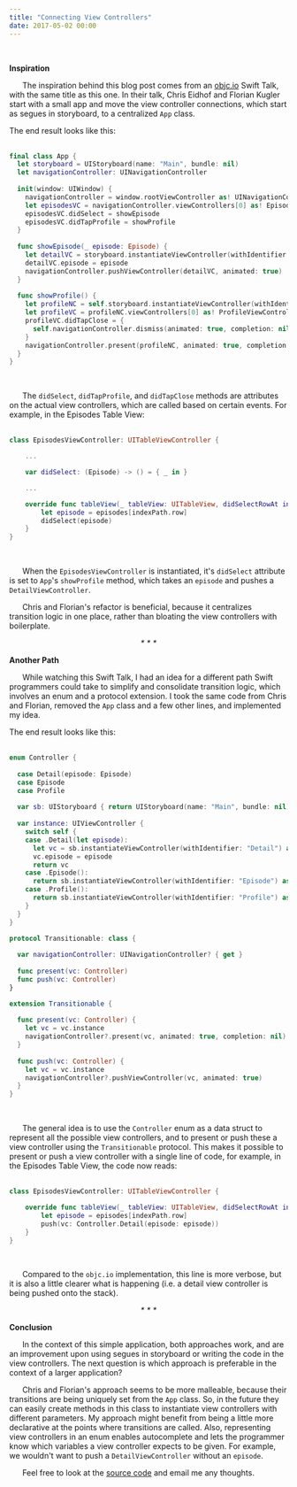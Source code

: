 ```yaml
---
title: "Connecting View Controllers"
date: 2017-05-02 00:00
---
```

<br>

**Inspiration**

&nbsp;&nbsp;&nbsp;&nbsp;&nbsp;&nbsp;The inspiration behind this blog post comes from an [objc.io](https://www.objc.io/) Swift Talk, with the same title as this one. In their talk, Chris Eidhof and Florian Kugler start with a small app and move the view controller connections, which start as segues in storyboard, to a centralized `App` class.

The end result looks like this:
<br><br>

```swift
final class App {
  let storyboard = UIStoryboard(name: "Main", bundle: nil)
  let navigationController: UINavigationController
  
  init(window: UIWindow) {
    navigationController = window.rootViewController as! UINavigationController
    let episodesVC = navigationController.viewControllers[0] as! EpisodesViewController
    episodesVC.didSelect = showEpisode
    episodesVC.didTapProfile = showProfile
  }
  
  func showEpisode(_ episode: Episode) {
    let detailVC = storyboard.instantiateViewController(withIdentifier: "Detail") as! DetailViewController
    detailVC.episode = episode
    navigationController.pushViewController(detailVC, animated: true)
  }
  
  func showProfile() {
    let profileNC = self.storyboard.instantiateViewController(withIdentifier: "Profile") as! UINavigationController
    let profileVC = profileNC.viewControllers[0] as! ProfileViewController
    profileVC.didTapClose = {
      self.navigationController.dismiss(animated: true, completion: nil)
    }
    navigationController.present(profileNC, animated: true, completion: nil)
  }
}
```
<br>

&nbsp;&nbsp;&nbsp;&nbsp;&nbsp;&nbsp;The `didSelect`, `didTapProfile`, and `didTapClose` methods are attributes on the actual view controllers, which are called based on certain events.  For example, in the Episodes Table View:
<br><br>

```swift
class EpisodesViewController: UITableViewController {

    ...

    var didSelect: (Episode) -> () = { _ in }

    ...

    override func tableView(_ tableView: UITableView, didSelectRowAt indexPath: IndexPath) {
        let episode = episodes[indexPath.row]
        didSelect(episode)
    }
}
```
<br>

&nbsp;&nbsp;&nbsp;&nbsp;&nbsp;&nbsp;When the `EpisodesViewController` is instantiated, it's `didSelect` attribute is set to `App`'s `showProfile` method, which takes an `episode` and pushes a `DetailViewController`.

&nbsp;&nbsp;&nbsp;&nbsp;&nbsp;&nbsp;Chris and Florian's refactor is beneficial, because it centralizes transition logic in one place, rather than bloating the view controllers with boilerplate.

**<center>* * * * *</center>**

**Another Path**

&nbsp;&nbsp;&nbsp;&nbsp;&nbsp;&nbsp;While watching this Swift Talk, I had an idea for a different path Swift programmers could take to simplify and consolidate transition logic, which involves an enum and a protocol extension. I took the same code from Chris and Florian, removed the `App` class and a few other lines, and implemented my idea.  

The end result looks like this:
<br><br>

```swift
enum Controller {
  
  case Detail(episode: Episode)
  case Episode
  case Profile
  
  var sb: UIStoryboard { return UIStoryboard(name: "Main", bundle: nil) }
  
  var instance: UIViewController {
    switch self {
    case .Detail(let episode):
      let vc = sb.instantiateViewController(withIdentifier: "Detail") as! DetailViewController
      vc.episode = episode
      return vc
    case .Episode():
      return sb.instantiateViewController(withIdentifier: "Episode") as! EpisodesViewController
    case .Profile():
      return sb.instantiateViewController(withIdentifier: "Profile") as! UINavigationController
    }
  }
}

protocol Transitionable: class {
  
  var navigationController: UINavigationController? { get }
  
  func present(vc: Controller)
  func push(vc: Controller)
}

extension Transitionable {
  
  func present(vc: Controller) {
    let vc = vc.instance
    navigationController?.present(vc, animated: true, completion: nil)
  }
  
  func push(vc: Controller) {
    let vc = vc.instance
    navigationController?.pushViewController(vc, animated: true)
  }
}
```
<br>

&nbsp;&nbsp;&nbsp;&nbsp;&nbsp;&nbsp;The general idea is to use the `Controller` enum as a data struct to represent all the possible view controllers, and to present or push these a view controller using the `Transitionable` protocol.  This makes it possible to present or push a view controller with a single line of code, for example, in the Episodes Table View, the code now reads:
<br><br>

```swift
class EpisodesViewController: UITableViewController {

    override func tableView(_ tableView: UITableView, didSelectRowAt indexPath: IndexPath) {
        let episode = episodes[indexPath.row]
        push(vc: Controller.Detail(episode: episode))
    }
}
```
<br>

&nbsp;&nbsp;&nbsp;&nbsp;&nbsp;&nbsp;Compared to the `objc.io` implementation, this line is more verbose, but it is also a little clearer what is happening (i.e. a detail view controller is being pushed onto the stack).

**<center>* * * * *</center>**

**Conclusion**

&nbsp;&nbsp;&nbsp;&nbsp;&nbsp;&nbsp;In the context of this simple application, both approaches work, and are an improvement upon using segues in storyboard or writing the code in the view controllers. The next question is which approach is preferable in the context of a larger application?

&nbsp;&nbsp;&nbsp;&nbsp;&nbsp;&nbsp;Chris and Florian's approach seems to be more malleable, because their transitions are being uniquely set from the `App` class.  So, in the future they can easily create methods in this class to instantiate view controllers with different parameters. My approach might benefit from being a little more declarative at the points where transitions are called. Also, representing view controllers in an enum enables autocomplete and lets the programmer know which variables a view controller expects to be given. For example, we wouldn't want to push a `DetailViewController` without an `episode`.

&nbsp;&nbsp;&nbsp;&nbsp;&nbsp;&nbsp;Feel free to look at the [source code](https://github.com/OLI9292/Connecting-view-controllers) and email me any thoughts.